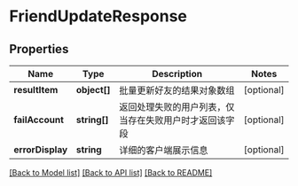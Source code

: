 # FriendUpdateResponse

## Properties
Name | Type | Description | Notes
------------ | ------------- | ------------- | -------------
**resultItem** | **object[]** | 批量更新好友的结果对象数组 | [optional] 
**failAccount** | **string[]** | 返回处理失败的用户列表，仅当存在失败用户时才返回该字段 | [optional] 
**errorDisplay** | **string** | 详细的客户端展示信息 | [optional] 

[[Back to Model list]](../README.md#documentation-for-models) [[Back to API list]](../README.md#documentation-for-api-endpoints) [[Back to README]](../README.md)



